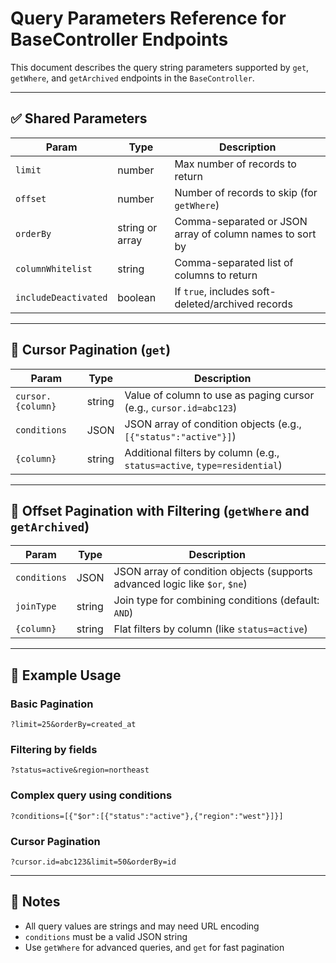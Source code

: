 # Query Parameters Reference for BaseController Endpoints

This document describes the query string parameters supported by `get`, `getWhere`, and `getArchived` endpoints in the `BaseController`.

---

## ✅ Shared Parameters

| Param              | Type     | Description |
|--------------------|----------|-------------|
| `limit`            | number   | Max number of records to return |
| `offset`           | number   | Number of records to skip (for `getWhere`) |
| `orderBy`          | string or array | Comma-separated or JSON array of column names to sort by |
| `columnWhitelist`  | string   | Comma-separated list of columns to return |
| `includeDeactivated` | boolean | If `true`, includes soft-deleted/archived records |

---

## 🧭 Cursor Pagination (`get`)

| Param             | Type     | Description |
|-------------------|----------|-------------|
| `cursor.{column}` | string   | Value of column to use as paging cursor (e.g., `cursor.id=abc123`) |
| `conditions`      | JSON     | JSON array of condition objects (e.g., `[{"status":"active"}]`) |
| `{column}`        | string   | Additional filters by column (e.g., `status=active`, `type=residential`) |

---

## 🔎 Offset Pagination with Filtering (`getWhere` and `getArchived`)

| Param             | Type     | Description |
|-------------------|----------|-------------|
| `conditions`      | JSON     | JSON array of condition objects (supports advanced logic like `$or`, `$ne`) |
| `joinType`        | string   | Join type for combining conditions (default: `AND`) |
| `{column}`        | string   | Flat filters by column (like `status=active`) |

---

## 📌 Example Usage

### Basic Pagination
```
?limit=25&orderBy=created_at
```

### Filtering by fields
```
?status=active&region=northeast
```

### Complex query using conditions
```
?conditions=[{"$or":[{"status":"active"},{"region":"west"}]}]
```

### Cursor Pagination
```
?cursor.id=abc123&limit=50&orderBy=id
```

---

## 🔐 Notes
- All query values are strings and may need URL encoding
- `conditions` must be a valid JSON string
- Use `getWhere` for advanced queries, and `get` for fast pagination

